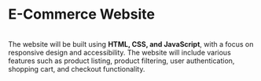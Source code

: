 <b><h1>E-Commerce Website</h1></b><br>
The website will be built using <b>HTML, CSS, and JavaScript</b>, with a focus on responsive design and
accessibility. The website will include various features such as product listing, product filtering, user
authentication, shopping cart, and checkout functionality.

